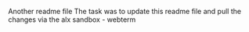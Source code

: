 Another readme file
The task was to update this readme file and pull the changes via the alx sandbox - webterm
